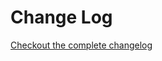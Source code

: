 # Change Log

[Checkout the complete changelog](https://hackmd.io/@docs/vscode-hackmd-release-notes)
